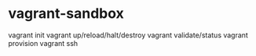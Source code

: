 # vagrant-sandbox
vagrant init
vagrant up/reload/halt/destroy
vagrant validate/status
vagrant provision
vagrant ssh

# 